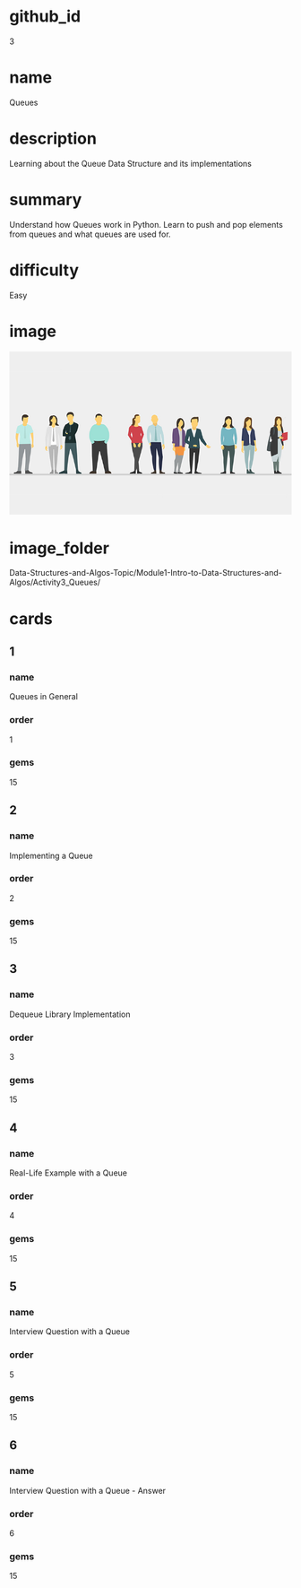 # github_id
3

# name
Queues

# description
Learning about the Queue Data Structure and its implementations

# summary
Understand how Queues work in Python. Learn to push and pop elements from queues and what queues are used for. 

# difficulty
Easy

# image
<img src="images/Queue.jpg">

# image_folder
Data-Structures-and-Algos-Topic/Module1-Intro-to-Data-Structures-and-Algos/Activity3_Queues/

# cards
 
## 1

### name
Queues in General

### order
1 

### gems
15

## 2

### name
Implementing a Queue

### order
2

### gems
15

## 3

### name
Dequeue Library Implementation

### order
3

### gems
15

## 4

### name
Real-Life Example with a Queue

### order
4

### gems
15

## 5

### name
Interview Question with a Queue

### order
5

### gems
15

## 6

### name
Interview Question with a Queue - Answer

### order
6

### gems
15

